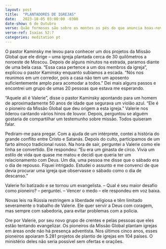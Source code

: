 ```yaml
---
layout: post
title:  "PLANTADORES DE IGREJAS"
date:   2023-10-05 03:00:00 -0300
date-show: 6 de Outubro
verse: Quão formosos são sobre os montes os pés do que anuncia boas-novas.
verse-ref: Isaías 52:7
categories: meditation pt
---
```


O pastor Kaminsky me levou para conhecer um dos projetos da Missão Global que ele dirige – uma igreja plantada cerca de 30 quilômetros a noroeste de Moscou. Depois de alguns minutos na estrada, paramos diante de uma bela casa. “Essa casa pertence a um dos membros da igreja”, explicou o pastor Kaminsky enquanto subíamos a escada. “Nós nos reunimos em um corredor, pois a casa não tem um aposento suficientemente amplo para acomodar a todos.” Dei mais alguns passos e encontrei um grupo de umas 20 pessoas que estava me esperando.

“Aquele ali é Valerie”, disse o pastor Kaminsky apontando para um homem de aproximadamente 50 anos de idade que segurava um violão azul. “Ele é o pioneiro da Missão Global que deu origem a esta igreja.” Valerie nos liderou cantando vários hinos de louvor. Depois, perguntou se alguém gostaria de compartilhar um testemunho sobre missão. Todos quiseram falar.

Pediram-me para pregar. Com a ajuda de um intérprete, contei a história do grande conflito entre Cristo e Satanás. Depois do culto, participamos de um farto almoço tradicional russo. Na hora de sair, perguntei a Valerie como ele tinha se convertido. Ele respondeu: “Eu era um ginasta de circo. Vivia um estilo de vida que quase me matou e decidi que queria ter um relacionamento com Deus. Um dia, uma pessoa me disse que o sábado era o dia de repouso. Fiquei intrigado. Estudei o assunto e me convenci de que devia procurar uma igreja que observasse o sábado como o dia de descanso.”

Valerie foi batizado e se tornou um evangelista.
– Qual é seu maior desafio como pioneiro? – perguntei.
– Vencer o medo – ele respondeu em voz baixa.

Novas leis na Rússia restringem a liberdade religiosa e têm limitado severamente o trabalho de Valerie. Ele quer servir a Deus com coragem, mas sempre com sabedoria, para evitar problemas com a polícia.

Ore por Valerie, por seu novo grupo de crentes e pelas pessoas que eles estão tentando evangelizar. Os pioneiros da Missão Global plantam igrejas em áreas onde não há presença adventista. Nos últimos cinco anos, esses pioneiros apoiaram 5.281 projetos de plantio de igrejas em 104 países. O ministério deles não seria possível sem ofertas e orações.
